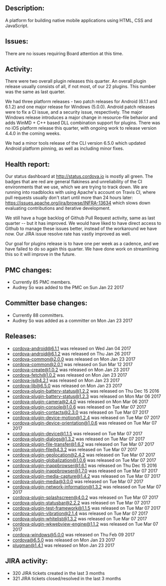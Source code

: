 ## Description: 
A platform for building native mobile applications using HTML, CSS and JavaScript.
   
## Issues: 
There are no issues requiring Board attention at this time.
   
## Activity: 
There were two overall plugin releases this quarter. An overall plugin release usually consists of all, if not most, of our  22 plugins. This number was the same as last quarter.
 
We had three platform releases - two patch releases for Android (6.1.1 and 6.1.2) and one major release for Windows (5.0.0). Android patch releases were to fix a CI issue, and a security issue, respectively. The major Windows release introduces a major change in resource-file behavior and adds WinMD + C++ based DLL combination support for plugins. There was no iOS platform release this quarter, with ongoing work to release version 4.4.0 in the coming weeks.
 
We had a minor tools release of the CLI version 6.5.0 which updated Android platform pinning, as well as including minor fixes.
   
## Health report: 

Our status dashboard at http://status.cordova.io is mostly all green. The badges that are red are general flakiness and unreliability of the CI environments that we use, which we are trying to track down. We are running into roadblocks with using Apache's account on Travis CI, where pull requests usually don't start until more than 24 hours later: https://issues.apache.org/jira/browse/INFRA-13634 which slows down evaluating contributions and iterative development.

We still have a huge backlog of Github Pull Request activity, same as last quarter -- but it has improved. We would have liked to have direct access to Github to manage these issues better, instead of the workaround we have now. Our JIRA issue resolve rate has vastly improved as well.

Our goal for plugins release is to have one per week as a cadence, and we have failed to do so again this quarter. We have done work on streamlining this so it will improve in the future.

## PMC changes: 
   
 - Currently 85 PMC members. 
 - Audrey So was added to the PMC on Sun Jan 22 2017 
   
## Committer base changes: 
   
 - Currently 88 committers. 
 - Audrey So was added as a committer on Mon Jan 23 2017 
   
## Releases: 
   
 - cordova-android@6.1.1 was released on Wed Jan 04 2017 
 - cordova-android@6.1.2 was released on Thu Jan 26 2017 
 - cordova-common@2.0.0 was released on Mon Jan 23 2017 
 - cordova-common@2.0.1 was released on Sun Mar 12 2017 
 - cordova-create@1.0.2 was released on Mon Jan 23 2017 
 - cordova-fetch@1.0.2 was released on Mon Jan 23 2017 
 - cordova-js@4.2.1 was released on Mon Jan 23 2017 
 - cordova-lib@6.5.0 was released on Mon Jan 23 2017 
 - cordova-plugin-battery-status@1.2.2 was released on Thu Dec 15 2016 
 - cordova-plugin-battery-status@1.2.3 was released on Mon Mar 06 2017 
 - cordova-plugin-camera@2.4.0 was released on Mon Mar 06 2017 
 - cordova-plugin-console@1.0.6 was released on Tue Mar 07 2017 
 - cordova-plugin-contacts@2.3.0 was released on Tue Mar 07 2017 
 - cordova-plugin-device-motion@1.2.4 was released on Tue Mar 07 2017 
 - cordova-plugin-device-orientation@1.0.6 was released on Tue Mar 07 2017 
 - cordova-plugin-device@1.1.5 was released on Tue Mar 07 2017 
 - cordova-plugin-dialogs@1.3.2 was released on Tue Mar 07 2017 
 - cordova-plugin-file-transfer@1.6.2 was released on Tue Mar 07 2017 
 - cordova-plugin-file@4.3.2 was released on Tue Mar 07 2017 
 - cordova-plugin-geolocation@2.4.2 was released on Tue Mar 07 2017 
 - cordova-plugin-globalization@1.0.6 was released on Tue Mar 07 2017 
 - cordova-plugin-inappbrowser@1.6.1 was released on Thu Dec 15 2016 
 - cordova-plugin-inappbrowser@1.7.0 was released on Tue Mar 07 2017 
 - cordova-plugin-media-capture@1.4.2 was released on Tue Mar 07 2017 
 - cordova-plugin-media@3.0.0 was released on Tue Mar 07 2017 
 - cordova-plugin-network-information@1.3.2 was released on Tue Mar 07 2017 
 - cordova-plugin-splashscreen@4.0.2 was released on Tue Mar 07 2017 
 - cordova-plugin-statusbar@2.2.2 was released on Tue Mar 07 2017 
 - cordova-plugin-test-framework@1.1.5 was released on Tue Mar 07 2017 
 - cordova-plugin-vibration@2.1.4 was released on Tue Mar 07 2017 
 - cordova-plugin-whitelist@1.3.2 was released on Tue Mar 07 2017 
 - cordova-plugin-wkwebview-engine@1.1.2 was released on Tue Mar 07 2017 
 - cordova-windows@5.0.0 was released on Thu Feb 09 2017 
 - cordova@6.5.0 was released on Mon Jan 23 2017 
 - plugman@1.4.1 was released on Mon Jan 23 2017 
      
## JIRA activity: 
   
 - 320 JIRA tickets created in the last 3 months 
 - 321 JIRA tickets closed/resolved in the last 3 months 
   
